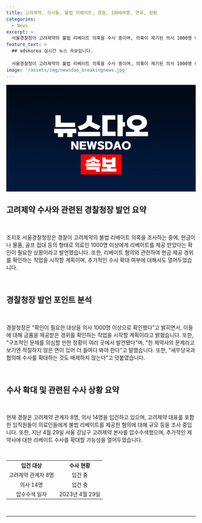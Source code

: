 ```yaml
---
title: 고려제약, 의사들, 불법 리베이트, 경찰, 1000여명, 연루, 정황
categories:
  - News
excerpt: >
  서울경찰청이 고려제약의 불법 리베이트 의혹을 수사 중이며, 의혹이 제기된 의사 1000명 이상을 확인할 계획이다. 경찰은 여러 제약사의 리베이트도 수사 대상으로 삼을 예정이며, 조 청장은 구조적인 문제가 의심된다고 언급하면서 수사를 확대할 수도 있다고 밝혔다. 현재까지 고려제약과 관련하여 관계자 8명과 의사 14명을 입건했으며, 리베이트 규모 등을 조사 중이다. (150자)
feature_text: >
  ## adskorea 실시간 뉴스 속보입니다.

  서울경찰청이 고려제약의 불법 리베이트 의혹을 수사 중이며, 의혹이 제기된 의사 1000명 이상을 확인할 계획이다. 경찰은 여러 제약사의 리베이트도 수사 대상으로 삼을 예정이며, 조 청장은 구조적인 문제가 의심된다고 언급하면서 수사를 확대할 수도 있다고 밝혔다. 현재까지 고려제약과 관련하여 관계자 8명과 의사 14명을 입건했으며, 리베이트 규모 등을 조사 중이다. (150자)
image: '/assets/img/newsdao_breakingnews.jpg'
---
```


<p><img src="/assets/img/newsdao_breakingnews.jpg" alt="adskorea 속보" /></p>

<h2 data-ke-size="size26">고려제약 수사와 관련된 경찰청장 발언 요약</h2>

<p><br></p>

<p data-ke-size="size16">조지호 서울경찰청장은 경찰이 고려제약의 불법 리베이트 의혹을 조사하는 중에, 현금이나 물품, 골프 접대 등의 형태로 의료인 1000명 이상에게 리베이트를 제공 받았다는 확인이 필요한 상황이라고 발언했습니다. 또한, 리베이트 혐의와 관련하여 현금 제공 경위를 확인하는 작업을 시작할 계획이며, 추가적인 수사 확대 여부에 대해서도 열어두었습니다.</p>

<p><br></p>

<h2 data-ke-size="size26">경찰청장 발언 포인트 분석</h2>

<p><br></p>

<p data-ke-size="size16">경찰청장은 "확인이 필요한 대상을 의사 1000명 이상으로 확인했다"고 밝히면서, 이들에 대해 금품을 제공받은 경위를 확인하는 작업을 시작할 계획이라고 밝혔습니다. 또한, "구조적인 문제를 의심할 만한 정황이 여러 곳에서 발견됐다"며, "한 제약사의 문제라고 보기엔 적절하지 않은 면이 있어 더 들여다 봐야 한다"고 말했습니다. 또한, "세무당국과 협의해 수사를 확대하는 것도 배제하지 않는다"고 덧붙였습니다.</p>

<p><br></p>

<h2 data-ke-size="size26">수사 확대 및 관련된 수사 상황 요약</h2>

<p><br></p>

<p data-ke-size="size16">현재 경찰은 고려제약 관계자 8명, 의사 14명을 입건하고 있으며, 고려제약 대표를 포함한 임직원들이 의료인들에게 불법 리베이트를 제공한 혐의에 대해 규모 등을 조사 중입니다. 또한, 지난 4월 29일 서울 강남구 고려제약 본사를 압수수색했으며, 추가적인 제약사에 대한 리베이트 수사를 확대할 가능성을 열어두었습니다.</p>

<p><br></p>

<table>
  <tr>
    <td style="text-align: center; height: 17px;"><b>입건 대상</b></td>
    <td style="text-align: center; height: 17px;"><b>수사 현황</b></td>
  </tr>
  <tr>
    <td style="text-align: center; height: 17px;">고려제약 관계자 8명</td>
    <td style="text-align: center; height: 17px;">입건 중</td>
  </tr>
  <tr>
    <td style="text-align: center; height: 17px;">의사 14명</td>
    <td style="text-align: center; height: 17px;">입건 중</td>
  </tr>
  <tr>
    <td style="text-align: center; height: 17px;">압수수색 일자</td>
    <td style="text-align: center; height: 17px;">2023년 4월 29일</td>
  </tr>
</table>

<p><br>
<hr></p>

<p data-ke-size="size16">&nbsp;</p>

